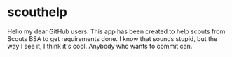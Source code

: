 # scouthelp
Hello my dear GitHub users. This app has been created to help scouts from Scouts BSA to get requirements done. I know that sounds stupid, but the way I see it, I think it's cool. Anybody who wants to commit can.
